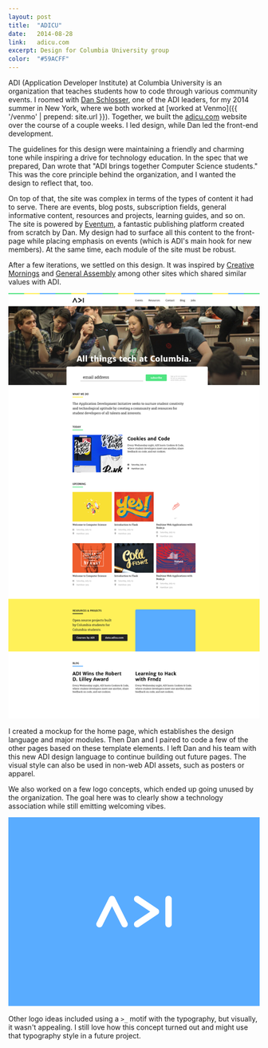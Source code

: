 ```yaml
---
layout: post
title:  "ADICU"
date:   2014-08-28
link:	adicu.com
excerpt: Design for Columbia University group
color:	"#59ACFF"
---
```


ADI (Application Developer Institute) at Columbia University is an organization that teaches students how to code through various community events. I roomed with [Dan Schlosser](http://danrs.ch), one of the ADI leaders, for my 2014 summer in New York, where we both worked at [worked at Venmo]({{ '/venmo' | prepend: site.url }}). Together, we built the [adicu.com](http://adicu.com) website over the course of a couple weeks. I led design, while Dan led the front-end development.

The guidelines for this design were maintaining a friendly and charming tone while inspiring a drive for technology education. In the spec that we prepared, Dan wrote that "ADI brings together Computer Science students." This was the core principle behind the organization, and I wanted the design to reflect that, too.

On top of that, the site was complex in terms of the types of content it had to serve. There are events, blog posts, subscription fields, general informative content, resources and projects, learning guides, and so on. The site is powered by [Eventum](http://danrs.ch/blog/post-2014-09-26#read), a fantastic publishing platform created from scratch by Dan. My design had to surface all this content to the front-page while placing emphasis on events (which is ADI's main hook for new members). At the same time, each module of the site must be robust.

After a few iterations, we settled on this design. It was inspired by [Creative Mornings](http://creativemornings.com/talks) and [General Assembly](https://generalassemb.ly) among other sites which shared similar values with ADI.

![ADI website](/assets/adi-web.png)

I created a mockup for the home page, which establishes the design language and major modules. Then Dan and I paired to code a few of the other pages based on these template elements. I left Dan and his team with this new ADI design language to continue building out future pages. The visual style can also be used in non-web ADI assets, such as posters or apparel.

We also worked on a few logo concepts, which ended up going unused by the organization. The goal here was to clearly show a technology association while still emitting welcoming vibes.

![ADI logo concept](/assets/adi-logo.gif)

Other logo ideas included using a `>_` motif with the typography, but visually, it wasn't appealing. I still love how this concept turned out and might use that typography style in a future project.